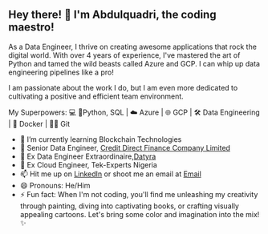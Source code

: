 ## Hey there! 👋 I'm Abdulquadri, the coding maestro!
As a Data Engineer, I thrive on creating awesome applications that rock the digital world. With over 4 years of experience, I've mastered the art of Python and tamed the wild beasts called Azure and GCP. I can whip up data engineering pipelines like a pro!

I am passionate about the work I do, but I am even more dedicated to cultivating a positive and efficient team environment.

My Superpowers: 💻 🐍Python, SQL | ☁️ Azure | 🌐 GCP | 🛠️ Data Engineering | 🐳 Docker | 👨‍💻 Git

- 🌱 I’m currently learning Blockchain Technologies
- 🔭 Senior Data Engineer, [Credit Direct Finance Company Limited](https://www.creditdirect.ng/)
- 🔭 Ex Data Engineer Extraordinaire,[Datyra](https://datyra.com)
- 🔭 Ex Cloud Engineer, Tek-Experts Nigeria
- 📫 Hit me up on [LinkedIn](https://www.linkedin.com/in/abdulquadri-ayodeji/) or shoot me an email at [Email](mailto:abdulquadri.oshoare@gmail.com)
- 😄 Pronouns: He/Him
- ⚡ Fun fact: When I'm not coding, you'll find me unleashing my creativity through painting, diving into captivating books, or crafting visually appealing cartoons. Let's bring some color and imagination into the mix! ✨

<!-- [![Top Langs](https://github-readme-stats.vercel.app/api/top-langs/?username=quadriano31)](https://github.com/anuraghazra/github-readme-stats) -->
 
